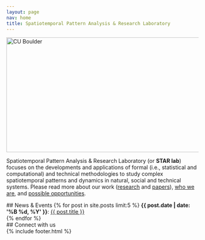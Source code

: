 ```yaml
---
layout: page
nav: home
title: Spatiotemporal Pattern Analysis & Research Laboratory
---
```


<div class="row">

<div class="col-xs-12 col-md-12 col-lg-12 lead">
<img class="img-responsive" src="{{site.url}}/resources/showroom/CUB.jpg" width="1600px" height="300px" title="CU Boulder"> 
</div>
</div>

<div class="row">
<div class="col-xs-12 col-md-12 col-lg-12 lead" markdown="1">

Spatiotemporal Pattern Analysis & Research Laboratory (or **STAR lab**)
focuses on the developments and applications of formal (i.e., statistical
and computational) and technical methodologies to study complex
spatiotemporal patterns and dynamics in natural, social and technical
systems. Please read more about our work ([research](research) and
[papers](papers)), [who we are](people), and [possible
opportunities](opportunities).  

</div>

</div>

<div class="row">
<div class="col-xs-9 col-md-9 col-lg-9" markdown="1">
## News & Events
 {% for post in site.posts limit:5 %}
  <b>{{ post.date | date: '%B %d, %Y' }}</b>: <a href="{{site.url}}{{post.url}}">{{ post.title }}</a><br />
  {% endfor %}
</div>

<div class="col-xs-3 col-md-3 col-lg-3 " markdown="1">
## Connect with us 
<div class="connect">
{% include footer.html %}
</div>

</div>




<!-- image carousel test -->
<!--
<div class="row">
<div class="col-md-2"> </div>
<div class="col-md-5">
 <div class="showroom">
<div> <img class="img-responsive" src="{{site.url}}/resources/showroom/twitter.png"
width="600" height="400"> </div>
<div><img class="img-responsive" src="{{site.url}}/resources/showroom/trees.png"
width="600" height="400"></div>
<div><img class="img-responsive" src="{{site.url}}/resources/showroom/geography.png"
width="600" height="400"></div>
  </div>
</div>
<div class="col-md-2"></div>
</div>
<script type="text/javascript">
$(document).ready(function(){
  $('.showroom').slick({
        dots: true,
	autoplay:true,
	speed:500
  });
});
</script>
-->

<!--
<div class="pure-u-1-2 graphlet d3"></div>
<script src="/resources/js/index-graph.js"></script>
-->
